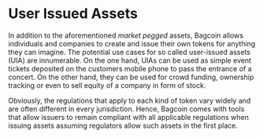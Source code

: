 # User Issued Assets

In addition to the aforementioned *market pegged* assets, Bagcoin allows
individuals and companies to create and issue their own tokens for anything
they can imagine. The potential use cases for so called user-issued assets
(UIA) are innumerable. On the one hand, UIAs can be used as simple event
tickets deposited on the customers mobile phone to pass the entrance of a
concert. On the other hand, they can be used for crowd funding, ownership
tracking or even to sell equity of a company in form of stock.

Obviously, the regulations that apply to each kind of token vary widely and are
often different in every jurisdiction. Hence, Bagcoin comes with tools that
allow issuers to remain compliant with all applicable regulations when issuing
assets assuming regulators allow such assets in the first place.
